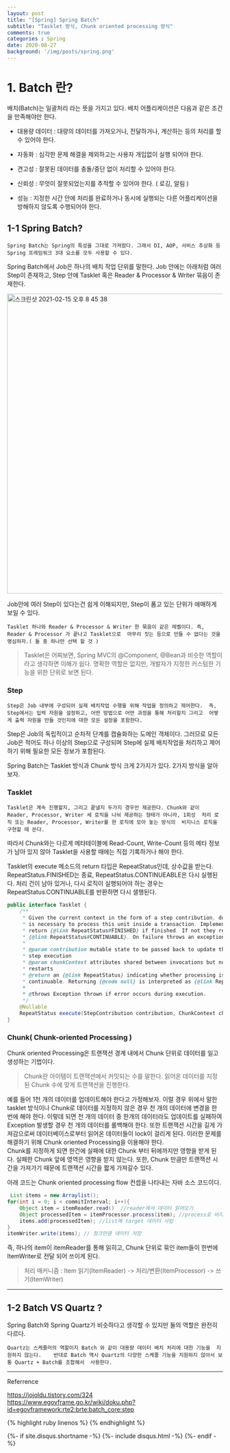 ```yaml
---
layout: post
title: "[Spring] Spring Batch"
subtitle: "Tasklet 방식, Chunk oriented processing 방식"
comments: true
categories : Spring
date: 2020-08-27
background: '/img/posts/spring.png'
---
```


# 1. Batch 란? 

배치(Batch)는 일괄처리 라는 뜻을 가지고 있다. 배치 어플리케이션은 
다음과 같은 조건을 만족해야만 한다.   

- 대용량 데이터 : 대량의 데이터를 가져오거나, 전달하거나, 계산하는 등의 
처리를 할 수 있어야 한다.    

- 자동화 : 심각한 문제 해결을 제외하고는 사용자 개입없이 실행 되어야 한다.   

- 견고성 : 잘못된 데이터를 충돌/중단 없이 처리할 수 있어야 한다.   

- 신뢰성 : 무엇이 잘못되었는지를 추적할 수 있어야 한다. ( 로깅, 알림 )   

- 성능 : 지정한 시간 안에 처리를 완료하거나 동시에 실행되는 다른 어플리케이션을 
방해하지 않도록 수행되어야 한다.   

## 1-1 Spring Batch?   

`Spring Batch는 Spring의 특성을 그대로 가져왔다. 그래서 DI, AOP, 서비스 추상화 등 
Spring 프레임워크 3대 요소를 모두 사용할 수 있다.`   

Spring Batch에서 Job은 하나의 배치 작업 단위를 말한다. Job 안에는 아래처럼 
여러 Step이 존재하고, Step 안에 Tasklet 혹은 Reader & Processor & Writer 묶음이 존재한다.   

<img width="700" alt="스크린샷 2021-02-15 오후 8 45 38" src="https://user-images.githubusercontent.com/26623547/107942696-f2a86380-6fce-11eb-839d-5ca5e8d13e60.png">   

Job안에 여러 Step이 있다는건 쉽게 이해되지만, Step이 품고 있는 단위가 애매하게 보일 수 있다.   

`Tasklet 하나와 Reader & Processor & Writer 한 묶음이 같은 레벨이다. 즉, Reader & Processor 가 끝나고 Tasklet으로 
마무리 짓는 등으로 만들 수 없다는 것을 명심하자.( 둘 중 하나만 선택 할 것 )`   

> Tasklet은 어찌보면, Spring MVC의 @Component, @Bean과 비슷한 역할이라고 생각하면 
이해가 쉽다. 명확한 역할은 없지만, 개발자가 지정한 커스텀한 기능을 위한 단위로 보면 된다.   

### Step    

`Step은 Job 내부에 구성되어 실제 배치작업 수행을 위해 작업을 정의하고 제어한다. 
즉, Step에서는 입력 자원을 설정하고, 어떤 방법으로 어떤 과정을 통해 처리할지 그리고 
어떻게 출력 자원을 만들 것인지에 대한 모든 설정을 포함한다.`       

Step은 Job의 독립적이고 순차적 단계를 캡슐화하는 도메인 객체이다. 
그러므로 모든 Job은 적어도 하나 이상의 Step으로 구성되며 Step에 실제 
배치작업을 처리하고 제어하기 위해 필요한 모든 정보가 포함된다.   

Spring Batch는 Tasklet 방식과 Chunk 방식 크게 2가지가 있다. 2가지 방식을 
알아보자.   


### Tasklet   

`Tasklet은 계속 진행할지, 그리고 끝낼지 두가지 경우만 제공한다. Chunk와 같이 
Reader, Processor, Writer 세 로직을 나눠 제공하는 형태가 아니라, 1회성 
처리 로직 또는 Reader, Processor, Writer를 한 로직에 모아 놓는 방식의 
비지니스 로직을 구현할 때 쓴다.`   

따라서 Chunk와는 다르게 메타테이블에 Read-Count, Write-Count 등의 메타 
정보가 남아 있지 않아 Tasklet을 사용할 때에는 직접 기록하거나 해야 한다.   

Tasklet의 execute 메소드의 return 타입은 RepeatStatus인데, 상수값을 받는다.   
RepeatStatus.FINISHED는 종료, RepeatStatus.CONTINUEABLE은 다시 실행된다. 
처리 건이 남아 있거나, 다시 로직이 실행되어야 하는 경우는 RepeatStatus.CONTINUABLE를 반환하면 
다시 샐행된다.   

```java
public interface Tasklet {
    /**
     * Given the current context in the form of a step contribution, do whatever
     * is necessary to process this unit inside a transaction. Implementations
     * return {@link RepeatStatus#FINISHED} if finished. If not they return
     * {@link RepeatStatus#CONTINUABLE}. On failure throws an exception.
     *
     * @param contribution mutable state to be passed back to update the current
     * step execution
     * @param chunkContext attributes shared between invocations but not between
     * restarts
     * @return an {@link RepeatStatus} indicating whether processing is
     * continuable. Returning {@code null} is interpreted as {@link RepeatStatus
     *
     * @throws Exception thrown if error occurs during execution.
     */
    @Nullable
    RepeatStatus execute(StepContribution contribution, ChunkContext chunkContex
}
```


### Chunk( Chunk-oriented Processing )   

Chunk oriented Processing은 트랜잭션 경계 내에서 Chunk 단위로 
데이터를 일고 생성하는 기법이다. 

> Chunk란 아이템이 트랜잭션에서 커밋되는 수를 말한다. 읽어온 데이터를 
지정된 Chunk 수에 맞게 트랜잭션을 진행한다.   

예를 들어 1천 개의 데이터를 업데이트해야 한다고 가정해보자. 이럴 경우 
위에서 말한 tasklet 방식이나 Chunk로 데이터를 지정하지 않은 경우 
천 개의 데이터에 변경을 한 번에 해야 한다. 이렇데 되면 천 개의 
데이터 중 한개의 데이터라도 업데이트를 실패하여 Exception 발생할 경우 
천 개의 데이터를 롤백해야 한다. 또한 트랜잭션 시간을 길게 가져감으로써 
데이터베이스로부터 읽어온 데이터들이 lock이 걸리게 된다. 
이러한 문제를 해결하기 위해 Chunk oriented Processing을 이용해야 한다.   
Chunk를 지정하게 되면 한건에 실패에 대한 Chunk 부터 뒤에까지만 영향을 
받게 된다. 실패한 Chunk 앞에 영역은 영향을 받지 않는다. 또한, Chunk 만큼만 
트랜잭션 시간을 가져가기 때문에 트랜잭션 시간을 짧게 가져갈수 있다.   

아래 코드는 Chunk oriented processing flow 컨셉을 나타내는 자바 소스 코드이다.    

```java
 List items = new Arraylist();
for(int i = 0; i < commitInterval; i++){
    Object item = itemReader.read()  //reader에서 데이터 읽어오기
    Object processedItem = itemProcessor.process(item); //process로 비지니스로직처리
    items.add(processedItem); //list에 target 데이터 사빕
}
itemWriter.write(items); // 청크만큼 데이터 저장
```

즉, 하나의 item이 itemReader를 통해 읽히고, Chunk 단위로 묶인 item들이 한번에 ItemWriter로 전달 되어 쓰이게 된다.   

> 처리 매커니즘 : Item 읽기(ItemReader) -> 처리/변환(ItemProcessor) -> 쓰기(ItemWriter) 




- - - 


## 1-2 Batch VS Quartz ?  

Spring Batch와 Spring Quartz가 비슷하다고 생각할 수 있지만 둘의 역할은 완전히 다르다.   

`Quartz는 스케줄러의 역할이지 Batch 와 같이 대용량 데이터 배치 처리에 대한 기능을 
지원하지 않는다.   
반대로 Batch 역시 Quartz의 다양한 스케줄 기능을 지원하지 않아서 보통 Quartz + Batch를 조합해서 
사용한다.`   







- - -
Referrence 

<https://jojoldu.tistory.com/324>   
<https://www.egovframe.go.kr/wiki/doku.php?id=egovframework:rte2:brte:batch_core:step>   

{% highlight ruby linenos %}
{% endhighlight %}


{%- if site.disqus.shortname -%}
    {%- include disqus.html -%}
{%- endif -%}

